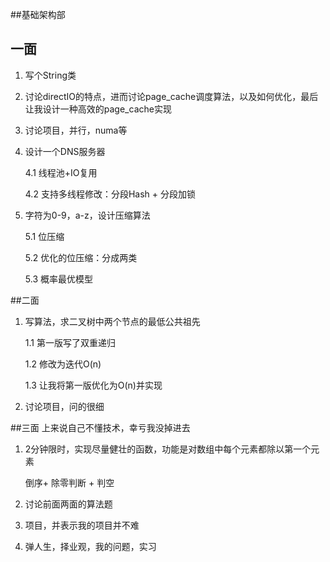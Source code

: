 ##基础架构部

## 一面

1. 写个String类

2. 讨论directIO的特点，进而讨论page_cache调度算法，以及如何优化，最后让我设计一种高效的page_cache实现

3. 讨论项目，并行，numa等

4. 设计一个DNS服务器

	4.1 线程池+IO复用

	4.2 支持多线程修改：分段Hash + 分段加锁

5. 字符为0-9，a-z，设计压缩算法

	5.1 位压缩

	5.2 优化的位压缩：分成两类

	5.3 概率最优模型


##二面
1. 写算法，求二叉树中两个节点的最低公共祖先

	1.1 第一版写了双重递归

	1.2 修改为迭代O(n)

	1.3 让我将第一版优化为O(n)并实现

2. 讨论项目，问的很细


##三面
上来说自己不懂技术，幸亏我没掉进去

1. 2分钟限时，实现尽量健壮的函数，功能是对数组中每个元素都除以第一个元素

	倒序+ 除零判断 + 判空

2. 讨论前面两面的算法题

3. 项目，并表示我的项目并不难

4. 弹人生，择业观，我的问题，实习
